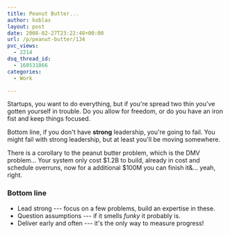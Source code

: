 ```yaml
---
title: Peanut Butter...
author: koblas
layout: post
date: 2008-02-27T23:22:48+00:00
url: /p/peanut-butter/134
pvc_views:
  - 2214
dsq_thread_id:
  - 160531866
categories:
  - Work

---
```

Startups, you want to do everything, but if you're spread two thin you've gotten yourself in trouble. Do you allow for freedom, or do you have an iron fist and keep things focused.

Bottom line, if you don't have **strong** leadership, you're going to fail. You might fail with strong leadership, but at least you'll be moving somewhere.

There is a corollary to the peanut butter problem, which is the DMV problem&#8230; Your system only cost $1.2B to build, already in cost and schedule overruns, now for a additional $100M you can finish it&... yeah, right.

### Bottom line

  * Lead strong --- focus on a few problems, build an expertise in these.
  * Question assumptions --- if it smells _funky_ it probably is.
  * Deliver early and often --- it's the only way to measure progress!